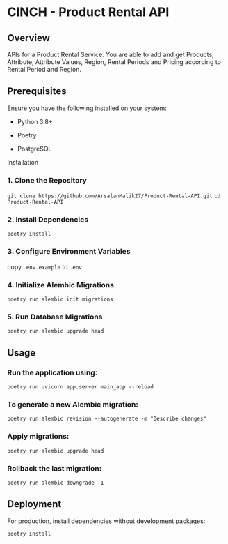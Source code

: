 # CINCH - Product Rental API

## Overview

APIs for a Product Rental Service. You are able to add and get Products, Attribute, Attribute Values, Region, Rental Periods and Pricing according to Rental Period and Region.  

## Prerequisites

Ensure you have the following installed on your system:

* Python 3.8+

* Poetry

* PostgreSQL

Installation

### 1. Clone the Repository

`git clone https://github.com/ArsalanMalik27/Product-Rental-API.git`
`cd Product-Rental-API`

### 2. Install Dependencies

`poetry install`

### 3. Configure Environment Variables

copy `.env.example` to `.env`

### 4. Initialize Alembic Migrations

`poetry run alembic init migrations`

### 5. Run Database Migrations
`poetry run alembic upgrade head`


## Usage

### Run the application using:

`poetry run uvicorn app.server:main_app --reload`

### To generate a new Alembic migration:

`poetry run alembic revision --autogenerate -m "Describe changes"`

### Apply migrations:

`poetry run alembic upgrade head`

### Rollback the last migration:

`poetry run alembic downgrade -1`

## Deployment

For production, install dependencies without development packages:

`poetry install`